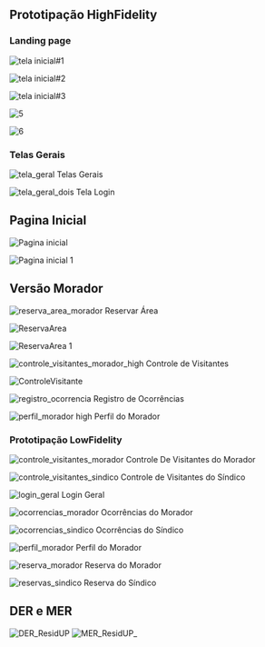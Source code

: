 ## Prototipação HighFidelity
### Landing page
![tela inicial#1](https://github.com/CleitonRSilvaa/residup/assets/126733500/7c87277f-6cdb-44ae-a846-cb043b3e38fa)

![tela inicial#2](https://github.com/CleitonRSilvaa/residup/assets/126733500/b253e913-38f9-40ef-924e-4fc4c2f156cb)

![tela inicial#3](https://github.com/CleitonRSilvaa/residup/assets/126733500/3b814653-acd6-4ccb-b58d-4692911f368d)


![5](https://github.com/CleitonRSilvaa/residup/assets/126733500/048e0277-62e5-48b2-9818-ce181e220dc8)



![6](https://github.com/CleitonRSilvaa/residup/assets/126733500/1a26d9b7-5df7-42cc-a038-df5765f41319)

### Telas Gerais
![tela_geral](https://user-images.githubusercontent.com/104398217/225482557-9819a548-7fda-4224-83fe-6af1a873bc10.png)
Telas Gerais

![tela_geral_dois](https://user-images.githubusercontent.com/104398217/225482627-5113b475-b720-43a8-b494-fec3df36425c.png)
Tela Login

## Pagina Inicial 

![Pagina inicial](https://github.com/CleitonRSilvaa/residup/assets/126733500/899fe824-790d-4dbe-9548-0820ada79e94)



![Pagina inicial 1](https://github.com/CleitonRSilvaa/residup/assets/126733500/029befdf-3e1d-4936-ad5d-07602d9590da)


## Versão Morador
![reserva_area_morador](https://user-images.githubusercontent.com/104398217/225482756-bf743d3d-3a92-44e9-b816-c60fdebcf013.png)
Reservar Área

![ReservaArea](https://github.com/CleitonRSilvaa/residup/assets/126733500/3f4fea66-f215-4f4a-a53f-c07964a27360)

![ReservaArea 1](https://github.com/CleitonRSilvaa/residup/assets/126733500/f1ad2aac-5b51-44cc-a3b2-2f1bc76a7e82)



![controle_visitantes_morador_high](https://user-images.githubusercontent.com/104398217/225482811-cf97cced-1dcf-49e9-a2bc-007e038deaf5.png)
Controle de Visitantes

![ControleVisitante](https://github.com/CleitonRSilvaa/residup/assets/126733500/a4240e0d-4f8d-446e-a5cd-816f46e53d95)

![registro_ocorrencia](https://user-images.githubusercontent.com/104398217/225482867-5c74d129-7e82-41af-9e65-45e12ffb452f.png)
Registro de Ocorrências

![perfil_morador high](https://user-images.githubusercontent.com/104398217/225482928-21301aca-0fb7-4242-903c-04019a74be6f.png)
Perfil do Morador

### Prototipação LowFidelity
![controle_visitantes_morador](https://user-images.githubusercontent.com/104398217/225441172-7ef65f16-8093-4845-ad1a-eb9d42603749.png)
Controle De Visitantes do Morador

![controle_visitantes_sindico](https://user-images.githubusercontent.com/104398217/225441255-0d21b456-04d9-432b-a656-97b334491feb.png)
Controle de Visitantes do Síndico

![login_geral](https://user-images.githubusercontent.com/104398217/225441358-3bdb20c0-0b58-46a0-bf5d-260df15dd82a.png)
Login Geral

![ocorrencias_morador](https://user-images.githubusercontent.com/104398217/225441382-ad0ba460-11ab-4941-a751-387bead266a3.png)
Ocorrências do Morador

![ocorrencias_sindico](https://user-images.githubusercontent.com/104398217/225441403-5d07b841-466e-4203-9967-dd51f02d9df3.png)
Ocorrências do Síndico

![perfil_morador](https://user-images.githubusercontent.com/104398217/225441426-321aec87-ec2f-4866-87f8-47b4a82c6b2f.png)
Perfil do Morador

![reserva_morador](https://user-images.githubusercontent.com/104398217/225441453-4eefba0c-c67d-4102-b835-54245ac1b32d.png)
Reserva do Morador

![reservas_sindico](https://user-images.githubusercontent.com/104398217/225441470-a4c14b5b-e030-4ab8-af1d-96c83443da6c.png)
Reserva do Síndico


## DER e MER

![DER_ResidUP](https://user-images.githubusercontent.com/104398217/225476492-666b9120-322d-407d-a6b9-f35ea6a99c1a.jpg)
![MER_ResidUP_](https://user-images.githubusercontent.com/104398217/225476512-37dc69c7-f7a0-425a-9b29-8f1e01bf1b72.png)




